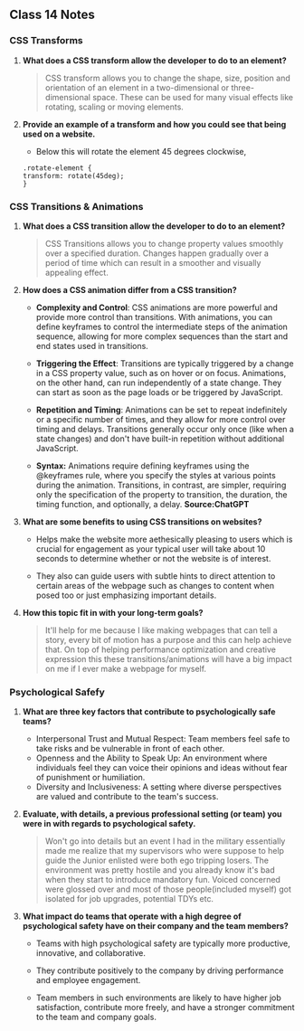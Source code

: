 ## Class 14 Notes

### CSS Transforms

1. **What does a CSS transform allow the developer to do to an element?**

    > CSS transform allows you to change the shape, size, position and orientation of an element in a two-dimensional or three-dimensional space.  These can be used for many visual effects like rotating, scaling or moving elements.

2. **Provide an example of a transform and how you could see that being used on a website.**

    - Below this will rotate the element 45 degrees clockwise,
    ```
    .rotate-element {
    transform: rotate(45deg);
    }
    ```


### CSS Transitions & Animations

1. **What does a CSS transition allow the developer to do to an element?**

    > CSS Transitions allows you to change property values smoothly over a specified duration.  Changes happen gradually over a period of time which can result in a smoother and visually appealing effect.

2. **How does a CSS animation differ from a CSS transition?**

    - **Complexity and Control**: CSS animations are more powerful and provide more control than transitions. With animations, you can define keyframes to control the intermediate steps of the animation sequence, allowing for more complex sequences than the start and end states used in transitions.

    - **Triggering the Effect**: Transitions are typically triggered by a change in a CSS property value, such as on hover or on focus. Animations, on the other hand, can run independently of a state change. They can start as soon as the page loads or be triggered by JavaScript.

    - **Repetition and Timing**: Animations can be set to repeat indefinitely or a specific number of times, and they allow for more control over timing and delays. Transitions generally occur only once (like when a state changes) and don't have built-in repetition without additional JavaScript.

    - **Syntax:** Animations require defining keyframes using the @keyframes rule, where you specify the styles at various points during the animation. Transitions, in contrast, are simpler, requiring only the specification of the property to transition, the duration, the timing function, and optionally, a delay.
    **Source:ChatGPT**

3. **What are some benefits to using CSS transitions on websites?**

    - Helps make the website more aethesically pleasing to users which is crucial for engagement as your typical user will take about 10 seconds to determine whether or not the website is of interest.

    - They also can guide users with subtle hints to direct attention to certain areas of the webpage such as changes to content when posed too or just emphasizing important details.

4. **How this topic fit in with your long-term goals?**

    > It'll help for me because I like making webpages that can tell a story, every bit of motion has a purpose and this can help achieve that.  On top of helping performance optimization and creative expression this these transitions/animations will have a big impact on me if I ever make a webpage for myself.

### Psychological Safefy

1. **What are three key factors that contribute to psychologically safe teams?**

    - Interpersonal Trust and Mutual Respect: Team members feel safe to take risks and be vulnerable in front of each other.
    - Openness and the Ability to Speak Up: An environment where individuals feel they can voice their opinions and ideas without fear of punishment or humiliation.
    - Diversity and Inclusiveness: A setting where diverse perspectives are valued and contribute to the team's success.

2. **Evaluate, with details, a previous professional setting (or team) you were in with regards to psychological safety.**

    > Won't go into details but an event I had in the military essentially made me realize that my supervisors who were suppose to help guide the Junior enlisted were both ego tripping losers. The environment was pretty hostile and you already know it's bad when they start to introduce mandatory fun.  Voiced concerned were glossed over and most of those people(included myself) got isolated for job upgrades, potential TDYs etc.

3. **What impact do teams that operate with a high degree of psychological safety have on their company and the team members?**

    - Teams with high psychological safety are typically more productive, innovative, and collaborative.  

    - They contribute positively to the company by driving performance and employee engagement.

    - Team members in such environments are likely to have higher job satisfaction, contribute more freely, and have a stronger commitment to the team and company goals.
